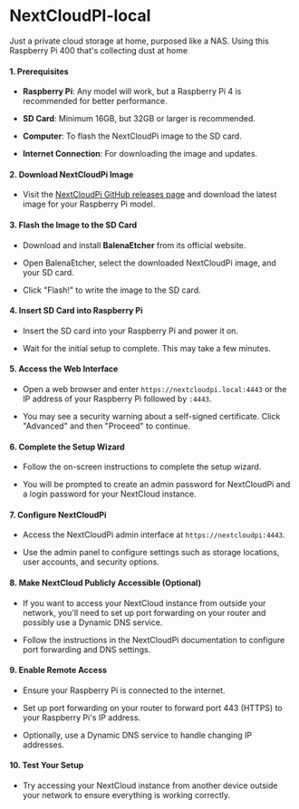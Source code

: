 # NextCloudPI-local
Just a private cloud storage at home, purposed like a NAS. Using this Raspberry Pi 400 that's collecting dust at home
 

#### 1. Prerequisites 

- **Raspberry Pi**: Any model will work, but a Raspberry Pi 4 is recommended for better performance. 

- **SD Card**: Minimum 16GB, but 32GB or larger is recommended. 

- **Computer**: To flash the NextCloudPi image to the SD card. 

- **Internet Connection**: For downloading the image and updates.


  
#### 2. Download NextCloudPi Image 

- Visit the [NextCloudPi GitHub releases page](https://help.nextcloud.com/t/how-to-install-nextcloudpi/126308) and download the latest image for your Raspberry Pi model. 

 

#### 3. Flash the Image to the SD Card 

- Download and install **BalenaEtcher** from its official website. 

- Open BalenaEtcher, select the downloaded NextCloudPi image, and your SD card. 

- Click "Flash!" to write the image to the SD card. 

 

#### 4. Insert SD Card into Raspberry Pi 

- Insert the SD card into your Raspberry Pi and power it on. 

- Wait for the initial setup to complete. This may take a few minutes. 

 

#### 5. Access the Web Interface 

- Open a web browser and enter `https://nextcloudpi.local:4443` or the IP address of your Raspberry Pi followed by `:4443`. 

- You may see a security warning about a self-signed certificate. Click "Advanced" and then "Proceed" to continue. 

 

#### 6. Complete the Setup Wizard 

- Follow the on-screen instructions to complete the setup wizard. 

- You will be prompted to create an admin password for NextCloudPi and a login password for your NextCloud instance. 

 

#### 7. Configure NextCloudPi 

- Access the NextCloudPi admin interface at `https://nextcloudpi:4443`. 

- Use the admin panel to configure settings such as storage locations, user accounts, and security options. 

 

#### 8. Make NextCloud Publicly Accessible (Optional) 

- If you want to access your NextCloud instance from outside your network, you'll need to set up port forwarding on your router and possibly use a Dynamic DNS service. 

- Follow the instructions in the NextCloudPi documentation to configure port forwarding and DNS settings. 

 

#### 9. Enable Remote Access 

- Ensure your Raspberry Pi is connected to the internet. 

- Set up port forwarding on your router to forward port 443 (HTTPS) to your Raspberry Pi's IP address. 

- Optionally, use a Dynamic DNS service to handle changing IP addresses. 

 

#### 10. Test Your Setup 

- Try accessing your NextCloud instance from another device outside your network to ensure everything is working correctly. 

 
